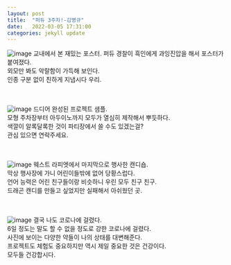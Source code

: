 ```yaml
---
layout: post
title:  "퍼듀 3주차!-김병규"
date:   2022-03-05 17:31:00
categories: jekyll update
---
```

![image](https://user-images.githubusercontent.com/67006945/156915982-e7ec03aa-fcc8-42b0-a43c-995881e1152b.png)
교내에서 본 재밌는 포스터. 퍼듀 경찰이 흑인에게 과잉진압을 해서 포스터가 붙여졌다.<br/>
외모만 봐도 악랄함이 가득해 보인다.<br/>
인종 구분 없이 친하게 지냅시다 우리.<br/><br/><br/>

![image](https://user-images.githubusercontent.com/67006945/156916004-cf0df000-3da2-4789-ac3c-942704dea54b.png)
드디어 완성된 프로젝트 샘플.<br/>
모형 주차장부터 아두이노까지 모두가 열심히 제작해서 뿌듯하다.<br/>
색깔이 알록달록한 것이 파티장에서 쓸 수도 있겠는걸?<br/>
관심 있으면 연락주세요.<br/><br/><br/>

![image](https://user-images.githubusercontent.com/67006945/156916010-0236d660-bd94-47e8-ae6d-367da6204cae.png)
웨스트 라피엣에서 마지막으로 행사한 캔디숍.<br/>
막상 행사장에 가니 어린이들밖에 없어 당황스럽다.<br/>
언어 능력은 어린 친구들이랑 비슷하니 우린 모두 친구 친구.<br/>
드래곤 캔디를 만들고 싶었지만 실패해서 아쉬웠던 곳.<br/><br/><br/>

![image](https://user-images.githubusercontent.com/67006945/156916018-12c0a22b-4a8d-46fc-bbc6-b116439a44d5.png)
결국 나도 코로나에 걸렸다.<br/>
6일 정도는 말도 할 수 없을 정도로 강한 코로나에 걸렸다.<br/>
사진에 보이는 다양한 약들이 나의 상태를 대변해준다.<br/>
프로젝트도 체험도 중요하지만 역시 제일 중요한 것은 건강이다.<br/>
모두들 건강합시다.